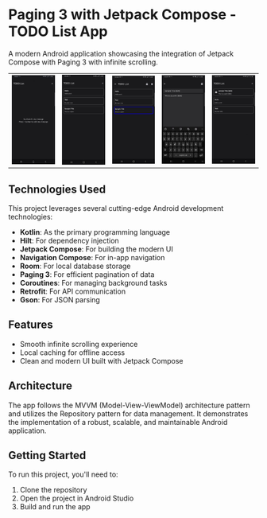 # Paging 3 with Jetpack Compose - TODO List App

A modern Android application showcasing the integration of Jetpack Compose with Paging 3 with infinite scrolling.

<table>
  <tr>
    <td><img src="1.jpg" alt="Home Screen" width="300"/></td>
    <td><img src="2.jpg" alt="Home Screen" width="300"/></td>
    <td><img src="3.jpg" alt="Home Screen" width="300"/></td>
    <td><img src="4.jpg" alt="Home Screen" width="300"/></td>
    <td><img src="6.jpg" alt="Home Screen" width="300"/></td>
  </tr>
</table>

## Technologies Used

This project leverages several cutting-edge Android development technologies:

- **Kotlin**: As the primary programming language
- **Hilt**: For dependency injection
- **Jetpack Compose**: For building the modern UI
- **Navigation Compose**: For in-app navigation
- **Room**: For local database storage
- **Paging 3**: For efficient pagination of data
- **Coroutines**: For managing background tasks
- **Retrofit**: For API communication
- **Gson**: For JSON parsing

## Features

- Smooth infinite scrolling experience
- Local caching for offline access
- Clean and modern UI built with Jetpack Compose

## Architecture

The app follows the MVVM (Model-View-ViewModel) architecture pattern and utilizes the Repository pattern for data management. It demonstrates the implementation of a robust, scalable, and maintainable Android application.

## Getting Started

To run this project, you'll need to:

1. Clone the repository
2. Open the project in Android Studio
3. Build and run the app